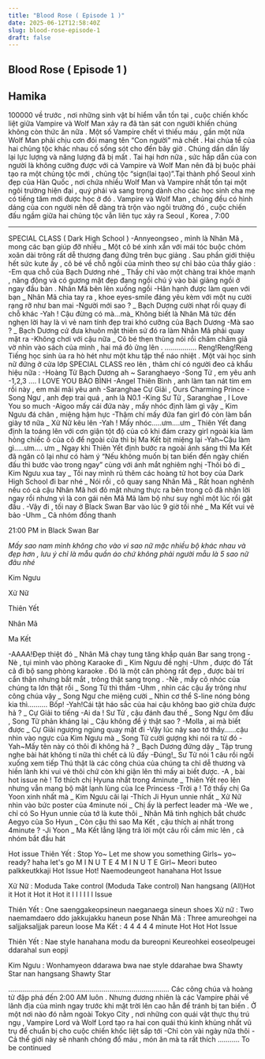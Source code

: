 ```yaml
---
title: "Blood Rose ( Episode 1 )"
date: 2025-06-12T12:58:40Z
slug: blood-rose-episode-1
draft: false
---
```


## Blood Rose ( Episode 1 )

## Hamika

100000 về trước , nơi những sinh vật bí hiểm vẫn tồn tại , cuộc chiến khốc liệt giữa Vampire và Wolf Man xảy ra đã tàn sát con người khiến chúng không còn thức ăn nữa . Một số Vampire chết vì thiếu máu , gần một nửa Wolf Man phải chịu cơn đói mang tên “Con người” mà chết . Hai chúa tể của hai chủng tộc khác nhau cố sống sót cho đến bây giờ . Chúng dần dần lấy lại lực lượng và năng lượng đã bị mất . Tai hại hơn nữa , sức hấp dẫn của con người là không cưỡng được với cả Vampire và Wolf Man nên đã bị buộc phải tạo ra một chủng tộc mới , chủng tộc “sign(lai tạo)”.Tại thành phố Seoul xinh đẹp của Hàn Quốc , nơi chứa nhiều Wolf Man và Vampire nhất tồn tại một ngôi trường hiện đại , quý phái và sang trọng dành cho các học sinh cha mẹ có tiếng tăm mới được học ở đó . Vampire và Wolf Man , chúng đều có hình dáng của con người nên dễ dàng trà trộn vào ngôi trường đó , cuộc chiến đấu ngầm giữa hai chủng tộc vẫn liên tục xảy ra
 Seoul , Korea , 7:00 
 - - - - - - - - - - - - - - - - - - - - - 
 SPECIAL CLASS ( Dark High School )
-Annyeongseo , mình là Nhân Mã , mong các bạn giúp đỡ nhiều _ Một cô bé xinh xắn với mái tóc buộc chỏm xoăn dài trông rất dễ thương đang đứng trên bục giảng . Sau phần giới thiệu hết sức kute ấy , cô bé về chỗ ngồi của mình theo sự chỉ bảo của thầy giáo :
-Em qua chỗ của Bạch Dương nhé _ Thầy chỉ vào một chàng trai khỏe mạnh , năng động và có gương mặt đẹp đang ngồi chú ý vào bài giảng ngồi ở ngay đầu bàn . Nhân Mã bẽn lẽn xuống ngồi
-Hân hạnh được làm quen với bạn _ Nhân Mã chìa tay ra , khoe eyes-smile đáng yêu kèm với một nụ cười rạng rỡ như ban mai
-Người mới sao ? _ Bạch Dương cười nhạt rồi quay đi chỗ khác
-Yah ! Cậu đừng có mà…mà_ Không biết là Nhân Mã tức đến nghẹn lời hay là vì vẻ nam tính đẹp trai khó cưỡng của Bạch Dương
-Mà sao ? _ Bạch Dương cứ đưa khuôn mặt thiên sứ đó ra làm Nhân Mã phải quay mặt ra
-Không chơi với cậu nữa _ Cô bé thẹn thùng nói rồi chăm chăm giả vờ nhìn vào sách của mình , hai má đỏ ửng lên .
…………….
Reng!Reng!Reng
 Tiếng học sinh ùa ra hò hét như một khu tập thể náo nhiệt . Một vài học sinh nữ đứng ở cửa lớp SPECIAL CLASS reo lên , thâm chí có người đeo cả khẩu hiệu nữa :
-Hoàng Tử Bạch Dương ah ~ Saranghaeyo
-Song Tử , em yêu anh
-1,2,3 …. I LOVE YOU BẢO BÌNH
-Angel Thiên Bình , anh làm tan nát tim em rồi này , em mãi mãi yêu anh
-Saranghae Cự Giải , Ours Charming Prince
-Song Ngư , anh đẹp trai quá , anh là N0.1
-King Sư Tử , Saranghae , I Love You so much
-Aigoo mấy cái đứa này , mấy nhóc định làm gì vậy _ Kim Ngưu đá chân , miệng hậm hực
-Thậm chí mấy đứa fan girl đó còn làm bẩn giày tớ nữa _ Xử Nữ kêu lên
-Yah ! Mấy nhóc…..ưm….ưm _ Thiên Yết đang định la toáng lên với cơn giận tột độ của cô khi đám crazy girl ngoài kia làm hỏng chiếc ô của cô để ngoài cửa thì bị Ma Kết bịt miệng lại
-Yah~Cậu làm gì…..ưm…. ưm _ Ngay khi Thiên Yết định bước ra ngoài ánh sáng thì Ma Kết đã ngăn cô lại như có hàm ý “Nếu không muốn bị tan biến đến ngày chiến đấu thì bước vào trong ngay” cùng với ánh mắt nghiêm nghị
-Thôi bỏ đi _ Kim Ngưu xua tay _ Tối nay mình rủ thêm các hoàng tử hot boy của Dark High School đi bar nhé _ Nói rồi , cô quay sang Nhân Mã _ Rất hoan nghênh nếu có cả cậu
 Nhân Mã hơi đỏ mặt nhưng thực ra bên trong cô đã nhận lời ngay rồi nhưng vì là con gái nên Mã Mã làm bộ như suy nghĩ một lúc rồi gật đầu . 
-Vậy đi , tối nay ở Black Swan Bar vào lúc 9 giờ tối nhé _ Ma Kết vui vẻ bảo
-Uhm _ Cả nhóm đồng thanh
 
 21:00 PM in Black Swan Bar
 
*Mấy sao nam mình không cho vào vì sao nữ mặc nhiều bộ khác nhau và đẹp hơn , lưu ý chỉ là mẫu quần áo chứ không phải người mẫu là 5 sao nữ đâu nhé*
 
Kim Ngưu
 
Xử Nữ
 
 
Thiên Yết
 
Nhân Mã
 
Ma Kết
 
 
 
-AAAA!Đẹp thiệt đó _ Nhân Mã chạy tung tăng khắp quán Bar sang trọng
-Nè , tụi mình vào phòng Karaoke đi _ Kim Ngưu đề nghị
-Uhm , được đó
 Tất cả đi bộ sang phòng karaoke . Đó là một căn phòng rất đẹp , được bài trí cẩn thận nhưng bắt mắt , trông thật sang trọng . 
-Nè , mấy cô nhóc của chúng ta lớn thật rồi _ Song Tử thì thầm
-Uhm , nhìn các cậu ấy trông như công chúa vậy _ Song Ngư che miệng cười _ Nhìn cơ thể S-line nóng bỏng kia thì……….
Bốp!
-Yah!Cái tật háo sắc của hai cậu không bao giờ chừa được hả ? _ Cự Giải to tiếng
-Ai da ! Sư Tử , cậu đánh đau thế _ Song Ngư ôm đầu , Song Tử phản kháng lại _ Cậu không để ý thật sao ?
-Molla , ai mà biết được _ Cự Giải ngượng ngùng quay mặt đi 
-Vậy lúc nãy sao tớ thấy……cậu nhìn vào ngực của Kim Ngưu mà _ Song Tử cười gượng khi nói ra từ đó
-Yah~Mấy tên này có thôi đi không hả ? _ Bạch Dương đứng dậy _ Tập trung nghe bài hát không tí nữa thì chết cả lũ đấy
-Đúng!_ Sư Tử nói 1 câu rồi ngồi xuống xem tiếp 
 Thú thật là các công chúa của chúng ta chỉ dễ thương và hiền lành khi vui vẻ thôi chứ còn khi giận lên thì mấy ai biết được.
-A , bài hot issue nè ! Tớ thích chị Hyuna nhất trong 4minute _ Thiên Yết reo lên nhưng vẫn mang bộ mặt lạnh lùng của Ice Princess
-Trời ạ ! Tớ thấy chị Ga Yoon xinh nhất mà _ Kim Ngưu cãi lại
-Thích Ji Hyun unnie nhất _ Xử Nữ nhìn vào bức poster của 4minute nói _ Chị ấy là perfect leader mà
-We we , chỉ có So Hyun unnie của tớ là kute thôi _ Nhân Mã tinh nghịch bắt chước Aegyo của So Hyun _ Còn cậu thì sao Ma Kết , cậu thích ai nhất trong 4minute ?
-Ji Yoon _ Ma Kết lẳng lặng trả lời một câu rồi cầm mic lên , cả nhóm bắt đầu hát
 
 Hot issue 
Thiên Yết : Stop
Yo~ Let me show you something
Girls~ yo~ ready? haha let's go
M I N U T E 4
M I N U T E Girl~
Meori buteo palkkeutkkaji Hot Issue Hot! 
Naemodeungeot hanahana Hot Issue
 
Xử Nữ : Moduda Take control (Moduda Take control)
Nan hangsang (All)Hot it Hot it Hot it Hot it I I I I I I Issue
 
Thiên Yết : One saenggakeopsineun naeganaega sineun shoes
Xử nữ : Two naemamdaero ddo jakkujakku haneun pose
Nhân Mã : Three amureohgei na saljjaksaljjak pareun loose
Ma Kết : 4 4 4 4 4 minute Hot Hot Hot Issue
 
Thiên Yết : Nae style hanahana modu da bureopni
Keureohkei eoseolpeugei ddarahal sun eopji
 
Kim Ngưu : Wonhamyeon ddarawa bwa nae style ddarahae bwa
Shawty Star nan hangsang Shawty Star

………………………………………………………………………
 Các công chúa và hoàng tử đập phá đến 2:00 AM luôn . Nhưng đương nhiên là các Vampire phải về lãnh địa của mình ngay trước khi mặt trời lên cao hẳn để tránh bị tan biến . Ở một nơi nào đó nằm ngoài Tokyo City , nơi những con quái vật thực thụ trú ngụ , Vampire Lord và Wolf Lord tạo ra hai con quái thú kinh khủng nhất vũ trụ để chuẩn bị cho cuộc chiến khốc liệt sắp tới
-Chỉ còn vài ngày nữa thôi 
-Cả thế giới này sẽ nhanh chóng đổ máu , món ăn mà ta rất thích ………..
 To be continued